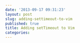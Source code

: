 ```yaml
---
date: '2013-09-17 09:31:23'
layout: post
slug: adding-settimeout-to-vim
published: true
title: Adding setTimeout to Vim
categories:
---
```


